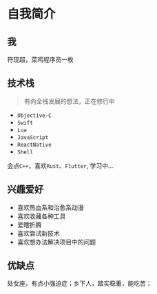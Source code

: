 # 自我简介


## 我

符现超，菜鸡程序员一枚

## 技术栈

> 有向全栈发展的想法，正在修行中

-   `Objective-C`
-   `Swift`
-   `Lua`
-   `JavaScript`
-   `ReactNative`
-   `Shell`

会点`C++`，喜欢`Rust`、`Flutter`, 学习中...

## 兴趣爱好

-   喜欢热血系和治愈系动漫
-   喜欢收藏各种工具
-   爱瞎折腾
-   喜欢尝试新技术
-   喜欢想办法解决项目中的问题

## 优缺点

处女座，有点小强迫症；乡下人，踏实稳重，能吃苦；

